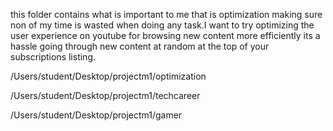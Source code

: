 this folder contains what is important to me that is optimization making sure 
non of my time is wasted when doing any task.I want to try optimizing the user 
experience on youtube for browsing new content more efficiently its a hassle 
going through new content at random at the top of your subscriptions listing.

/Users/student/Desktop/projectm1/optimization

/Users/student/Desktop/projectm1/techcareer

/Users/student/Desktop/projectm1/gamer  

